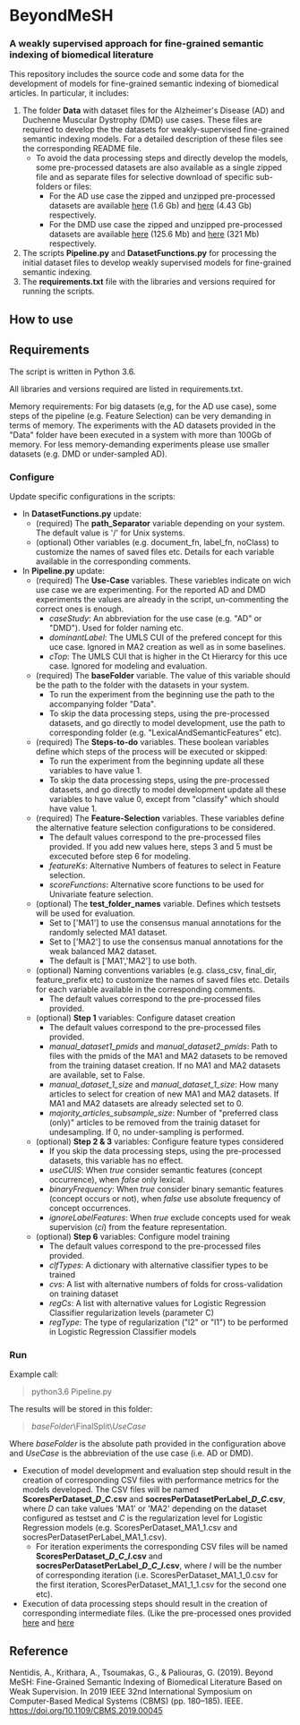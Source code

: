 # BeyondMeSH
### A weakly supervised approach for fine-grained semantic indexing of biomedical literature

This repository includes the source code and some data for the development of models for fine-grained semantic indexing of biomedical articles.
In particular, it includes:
1. The folder **Data** with dataset files for the Alzheimer's Disease (AD) and Duchenne Muscular Dystrophy (DMD) use cases. These files are required to develop the the datasets for weakly-supervised fine-grained semantic indexing models. For a detailed description of these files see the corresponding README file.
    * To avoid the data processing steps and directly develop the models, some pre-processed datasets are also available as a single zipped file and as separate files for selective download of specific sub-folders or files:
        * For the AD use case the zipped and unzipped pre-processed datasets are available [here](https://owncloud.skel.iit.demokritos.gr/index.php/s/AfEgLnVPoD2mDfO) (1.6 Gb) and [here](https://owncloud.skel.iit.demokritos.gr/index.php/s/mNQvA9kN9d0xItD) (4.43 Gb) respectively. 
        * For the DMD use case the zipped and unzipped pre-processed datasets are available [here](https://owncloud.skel.iit.demokritos.gr/index.php/s/cQvY1reNrFdYSZF) (125.6 Mb) and [here](https://owncloud.skel.iit.demokritos.gr/index.php/s/8LynUN0y3mJVgpW) (321 Mb) respectively. 
2. The scripts **Pipeline.py** and **DatasetFunctions.py** for processing the initial dataset files to develop weakly supervised models for fine-grained semantic indexing. 
3. The **requirements.txt** file with the libraries and versions required for running the scripts.

## How to use

## Requirements
The script is written in Python 3.6.

All libraries and versions required are listed in requirements.txt.

Memory requirements: For big datasets (e,g, for the AD use case), some steps of the pipeline (e.g. Feature Selection) can be very demanding in terms of memory. The experiments with the AD datasets provided in the "Data" folder have been executed in a system with more than 100Gb of memory. For less memory-demanding experiments please use smaller datasets (e.g. DMD or under-sampled AD).

### Configure
 Update specific configurations in the scripts:
 * In **DatasetFunctions.py** update:
    * (required) The **path_Separator** variable depending on your system. The default value is '/' for Unix systems.
    * (optional) Other variables (e.g. document_fn, label_fn, noClass) to customize the names of saved files etc. Details for each variable available in the corresponding comments.
 * In **Pipeline.py** update:
	* (required) The **Use-Case** variables. These variebles indicate on wich use case we are experimenting. For the reported AD and DMD experiments the values are already in the script, un-commenting the correct ones is enough.
		* *caseStudy*: An abbreviation for the use case (e.g. "AD" or "DMD"). Used for folder naming etc. 
		* *dominantLabel*: The UMLS CUI of the prefered concept for this uce case. Ignored in MA2 creation as well as in some baselines.
		* *cTop*: The UMLS CUI that is higher in the Ct Hierarcy for this uce case. Ignored for modeling and evaluation.
    * (required) The **baseFolder** variable. The value of this variable should be the path to the folder with the datasets in your system. 
        * To run the experiment from the beginning use the path to the accompanying folder "Data". 
        * To skip the data processing steps, using the pre-processed datasets, and go directly to model development, use the path to corresponding folder (e.g. "LexicalAndSemanticFeatures" etc).
    * (required) The **Steps-to-do** variables. These boolean variables define which steps of the process will be executed or skipped:
        * To run the experiment from the beginning update all these variables to have value 1.
        * To skip the data processing steps, using the pre-processed datasets, and go directly to model development update all these variables to have value 0, except from "classify" which should have value 1.
	* (required) The **Feature-Selection** variables. These variables define the alternative feature selection configurations to be considered. 
		* The default values correspond to the pre-processed files provided. If you add new values here, steps 3 and 5 must be excecuted before step 6 for modeling.
		* *featureKs*: Alternative Numbers of features to select in Feature selection.
		* *scoreFunctions*: Alternative score functions to be used for Univariate feature selection.
	* (optional) The **test_folder_names** variable. Defines which testsets will be used for evaluation. 
        * Set to ['MA1'] to use the consensus manual annotations for the randomly selected MA1 dataset.        
        * Set to ['MA2'] to use the consensus manual annotations for the weak balanced MA2 dataset.
        * The default is ['MA1','MA2'] to use both. 
	* (optional) Naming conventions variables (e.g. class_csv, final_dir, feature_prefix etc) to customize the names of saved files etc. Details for each variable available in the corresponding comments.
		* The default values correspond to the pre-processed files provided. 
	* (optional) **Step 1** variables: Configure dataset creation
		* The default values correspond to the pre-processed files provided. 
		* *manual_dataset1_pmids* and *manual_dataset2_pmids*: Path to files with the pmids of the MA1 and MA2 datasets to be removed from the training dataset creation. If no MA1 and MA2 datasets are available, set to False.
		* *manual_dataset_1_size* and *manual_dataset_1_size*: How many articles to select for creation of new MA1 and MA2 datasets. If MA1 and MA2 datasets are already selected set to 0.
		* *majority_articles_subsample_size*: Number of "preferred class (only)" articles to be removed from the trainig dataset for undesampling. If 0, no under-sampling is performed.
	* (optional) **Step 2 & 3** variables: Configure feature types considered
        * If you skip the data processing steps, using the pre-processed datasets, this variable has no effect.         
		* *useCUIS*: When *true* consider semantic features (concept occurrence), when *false* only lexical. 
		* *binaryFrequency*:  When *true* consider binary semantic features (concept occurs or not), when *false* use absolute frequency of concept occurrences. 
		* *ignoreLabelFeatures*:  When *true* exclude concepts used for weak supervision (*ci*) from the feature representation. 		
	* (optional) **Step 6** variables: Configure model training
		* The default values correspond to the pre-processed files provided.
		* *clfTypes*: A dictionary with alternative classifier types to be trained
		* *cvs*: A list with alternative numbers of folds for cross-validation on training dataset
		* *regCs*: A list with alternative values for Logistic Regression Classifier regularization levels (parameter C) 
		* *regType*: The type of regularization ("l2" or "l1") to be performed in Logistic Regression Classifier models     
		
### Run

Example call:

> python3.6 Pipeline.py

The results will be stored in this folder: 

> *baseFolder*\FinalSplit\\*UseCase*

Where *baseFolder* is the absolute path provided in the configuration above and *UseCase* is the abbreviation of the use case (i.e. AD or DMD). 

* Execution of model development and evaluation step should result in the creation of corresponding CSV files with performance metrics for the models developed. The CSV files will be named **ScoresPerDataset_*D*_*C*.csv** and **socresPerDatasetPerLabel_*D*_*C*.csv**, where *D* can take values 'MA1' or 'MA2' depending on the dataset configured as testset and *C* is the regularization level for Logistic Regression models (e.g. ScoresPerDataset_MA1_1.csv and socresPerDatasetPerLabel_MA1_1.csv).
    * For iteration experiments the corresponding CSV files will be named **ScoresPerDataset_*D*\_*C*\_*I*.csv** and **socresPerDatasetPerLabel_*D*\_*C*\_*I*.csv**, where *I* will be the number of corresponding iteration (i.e. ScoresPerDataset_MA1_1_0.csv for the first iteration, ScoresPerDataset_MA1_1_1.csv for the second one etc).
* Execution of data processing steps should result in the creation of corresponding intermediate files. (Like the pre-processed ones provided [here](https://owncloud.skel.iit.demokritos.gr/index.php/s/cQvY1reNrFdYSZF) and [here](https://owncloud.skel.iit.demokritos.gr/index.php/s/AfEgLnVPoD2mDfO) 

## Reference

Nentidis, A., Krithara, A., Tsoumakas, G., & Paliouras, G. (2019). Beyond MeSH: Fine-Grained Semantic Indexing of Biomedical Literature Based on Weak Supervision. In 2019 IEEE 32nd International Symposium on Computer-Based Medical Systems (CBMS) (pp. 180–185). IEEE. https://doi.org/10.1109/CBMS.2019.00045
